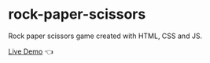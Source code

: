 # rock-paper-scissors

Rock paper scissors game created with HTML, CSS and JS.

[Live Demo](https://sjadrian.github.io/rock-paper-scissors/) 👈